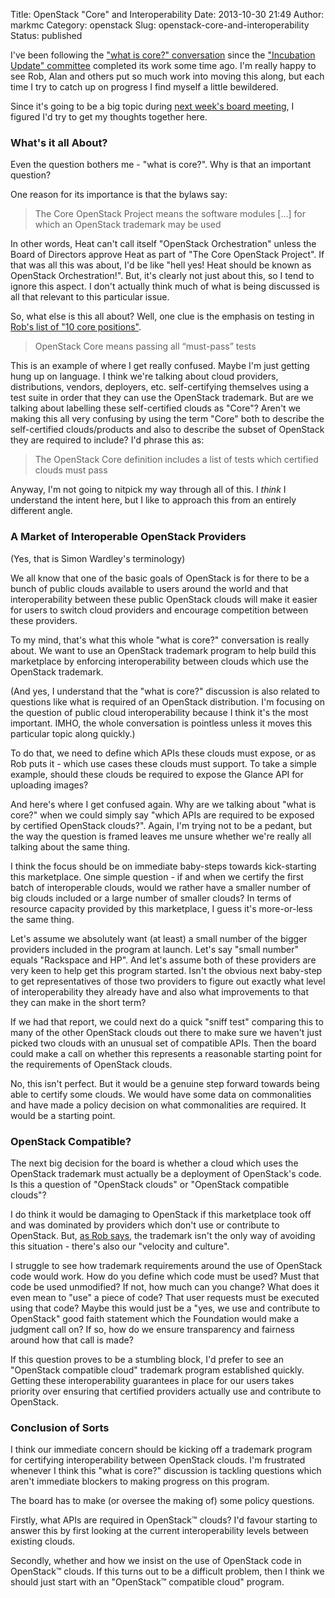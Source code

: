 Title: OpenStack "Core" and Interoperability
Date: 2013-10-30 21:49
Author: markmc
Category: openstack
Slug: openstack-core-and-interoperability
Status: published

I've been following the ["what is core?"
conversation](http://robhirschfeld.com/2013/07/22/kicking-off-core/)
since the ["Incubation Update"
committee](https://wiki.openstack.org/wiki/Governance/Foundation/IncubationUpdate2013)
completed its work some time ago. I'm really happy to see Rob, Alan and
others put so much work into moving this along, but each time I try to
catch up on progress I find myself a little bewildered.

Since it's going to be a big topic during [next week's board
meeting](https://wiki.openstack.org/wiki/Governance/Foundation/4Nov2013BoardMeeting),
I figured I'd try to get my thoughts together here.

### What's it all About?

Even the question bothers me - "what is core?". Why is that an important
question?

One reason for its importance is that the bylaws say:

> The Core OpenStack Project means the software modules \[...\] for
> which an OpenStack trademark may be used

In other words, Heat can't call itself "OpenStack Orchestration" unless
the Board of Directors approve Heat as part of "The Core OpenStack
Project". If that was all this was about, I'd be like "hell yes! Heat
should be known as OpenStack Orchestration!". But, it's clearly not just
about this, so I tend to ignore this aspect. I don't actually think much
of what is being discussed is all that relevant to this particular
issue.

So, what else is this all about? Well, one clue is the emphasis on
testing in [Rob's list of "10 core
positions"](http://robhirschfeld.com/2013/08/13/openstack-core-positions/).

> OpenStack Core means passing all “must-pass” tests

This is an example of where I get really confused. Maybe I'm just
getting hung up on language. I think we're talking about cloud
providers, distributions, vendors, deployers, etc. self-certifying
themselves using a test suite in order that they can use the OpenStack
trademark. But are we talking about labelling these self-certified
clouds as "Core"? Aren't we making this all very confusing by using the
term "Core" both to describe the self-certified clouds/products and also
to describe the subset of OpenStack they are required to include? I'd
phrase this as:

> The OpenStack Core definition includes a list of tests which certified
> clouds must pass

Anyway, I'm not going to nitpick my way through all of this. I *think* I
understand the intent here, but I like to approach this from an entirely
different angle.

### A Market of Interoperable OpenStack Providers

(Yes, that is Simon Wardley's terminology)

We all know that one of the basic goals of OpenStack is for there to be
a bunch of public clouds available to users around the world and that
interoperability between these public OpenStack clouds will make it
easier for users to switch cloud providers and encourage competition
between these providers.

To my mind, that's what this whole "what is core?" conversation is
really about. We want to use an OpenStack trademark program to help
build this marketplace by enforcing interoperability between clouds
which use the OpenStack trademark.

(And yes, I understand that the "what is core?" discussion is also
related to questions like what is required of an OpenStack distribution.
I'm focusing on the question of public cloud interoperability because I
think it's the most important. IMHO, the whole conversation is pointless
unless it moves this particular topic along quickly.)

To do that, we need to define which APIs these clouds must expose, or as
Rob puts it - which use cases these clouds must support. To take a
simple example, should these clouds be required to expose the Glance API
for uploading images?

And here's where I get confused again. Why are we talking about "what is
core?" when we could simply say "which APIs are required to be exposed
by certified OpenStack clouds?". Again, I'm trying not to be a pedant,
but the way the question is framed leaves me unsure whether we're really
all talking about the same thing.

I think the focus should be on immediate baby-steps towards
kick-starting this marketplace. One simple question - if and when we
certify the first batch of interoperable clouds, would we rather have a
smaller number of big clouds included or a large number of smaller
clouds? In terms of resource capacity provided by this marketplace, I
guess it's more-or-less the same thing.

Let's assume we absolutely want (at least) a small number of the bigger
providers included in the program at launch. Let's say "small number"
equals "Rackspace and HP". And let's assume both of these providers are
very keen to help get this program started. Isn't the obvious next
baby-step to get representatives of those two providers to figure out
exactly what level of interoperability they already have and also what
improvements to that they can make in the short term?

If we had that report, we could next do a quick "sniff test" comparing
this to many of the other OpenStack clouds out there to make sure we
haven't just picked two clouds with an unusual set of compatible APIs.
Then the board could make a call on whether this represents a reasonable
starting point for the requirements of OpenStack clouds.

No, this isn't perfect. But it would be a genuine step forward towards
being able to certify some clouds. We would have some data on
commonalities and have made a policy decision on what commonalities are
required. It would be a starting point.

### OpenStack Compatible?

The next big decision for the board is whether a cloud which uses the
OpenStack trademark must actually be a deployment of OpenStack's code.
Is this a question of "OpenStack clouds" or "OpenStack compatible
clouds"?

I do think it would be damaging to OpenStack if this marketplace took
off and was dominated by providers which don't use or contribute to
OpenStack. But, [as Rob
says](http://robhirschfeld.com/2013/07/22/making-openstack-meaningful/),
the trademark isn't the only way of avoiding this situation - there's
also our "velocity and culture".

I struggle to see how trademark requirements around the use of OpenStack
code would work. How do you define which code must be used? Must that
code be used unmodified? If not, how much can you change? What does it
even mean to "use" a piece of code? That user requests must be executed
using that code? Maybe this would just be a "yes, we use and contribute
to OpenStack" good faith statement which the Foundation would make a
judgment call on? If so, how do we ensure transparency and fairness
around how that call is made?

If this question proves to be a stumbling block, I'd prefer to see an
"OpenStack compatible cloud" trademark program established quickly.
Getting these interoperability guarantees in place for our users takes
priority over ensuring that certified providers actually use and
contribute to OpenStack.

### Conclusion of Sorts

I think our immediate concern should be kicking off a trademark program
for certifying interoperability between OpenStack clouds. I'm frustrated
whenever I think this "what is core?" discussion is tackling questions
which aren't immediate blockers to making progress on this program.

The board has to make (or oversee the making of) some policy questions.

Firstly, what APIs are required in OpenStack™ clouds? I'd favour
starting to answer this by first looking at the current interoperability
levels between existing clouds.

Secondly, whether and how we insist on the use of OpenStack code in
OpenStack™ clouds. If this turns out to be a difficult problem, then I
think we should just start with an "OpenStack™ compatible cloud"
program.

